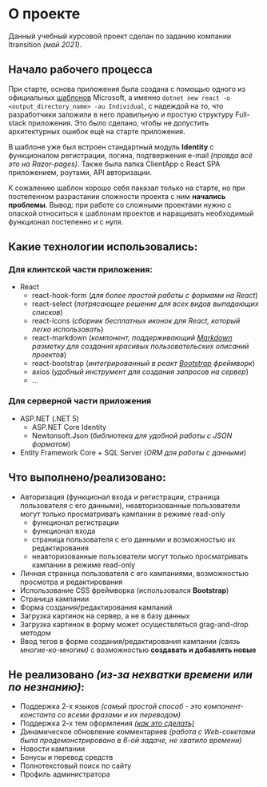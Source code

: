 # О проекте

Данный учебный курсовой проект сделан по заданию компании Itransition *(май 2021)*. 


## Начало рабочего процесса
При старте, основа приложения была создана с помощью одного из официальных [шаблонов](https://docs.microsoft.com/en-us/aspnet/core/security/authentication/identity-api-authorization?view=aspnetcore-5.0) Microsoft, а именно `dotnet new react -o <output_directory_name> -au Individual`, с надеждой на то, что разработчики заложили в него правильную и простую структуру Full-stack приложения. Это было сделано, чтобы не допустить архитектурных ошибок ещё на старте приложения.

В шаблоне уже был встроен стандартный модуль **Identity** с функционалом регистрации, логина, подтвержения e-mail *(правда всё это на Razor-pages)*. Также была папка ClientApp с React SPA приложением, роутами, API авторизации.

К сожалению шаблон хорошо себя паказал только на старте, но при постепенном разрастании сложности проекта с ним **начались проблемы**.
Вывод: при работе со сложными проектами нужно с опаской относиться к шаблонам проектов и наращивать необходимый функционал постепенно и с нуля.

## Какие технологии использовались:
### Для клинтской части приложения:
- React
	- react-hook-form (*для более простой работы с формами на React*)
	- react-select (*потрясающее решение для всех видов выпадающих списков*)
	- react-icons (*сборник бесплатных иконок для React, который легко использовать*)
	- react-markdown (*компонент, поддерживающий [Markdown](https://www.markdownguide.org/basic-syntax/) разметку для создания красивых пользовательских описаний проектов*)
	- react-bootstrap (*интегрированный в реакт [Bootstrap](https://bootstrap-4.ru/) фреймворк*)
	- axios (*удобный инструмент для создания запросов на сервер*)
	- ...

### Для серверной части приложения
- ASP.NET (.NET 5)
	- ASP.NET Core Identity
	- Newtonsoft.Json (*библиотека для удобной работы с JSON форматом*)
- Entity Framework Core + SQL Server (*ORM для работы с данными*)

## Что выполнено/реализовано:
- Авторизация (функционал входа и регистрации, страница пользователя с его данными), неавторизованные пользователи могут только просматривать кампании в режиме read-only
	- функционал регистрации
	- функционал входа
	- страница пользователя с его данными и возможностью их редактирования
	- неавторизованные пользователи могут только просматривать кампании в режиме read-only
- Личная страница пользователя с его кампаниями, возможностью просмотра и редактирования
- Использование CSS фреймворка (использовался **Bootstrap**)
- Страница кампании
- Форма создания/редактирования кампаний
- Загрузка картинок на сервер, а не в базу данных
- Загрузка картинок в форму может осуществляться grag-and-drop методом
- Ввод тегов в форме создания/редактирования кампании *(связь многие-ко-многим)* с возможностью **создавать и добавлять новые**


## Не реализовано *(из-за нехватки времени или по незнанию)*:
- Поддержка 2-х языков *(самый простой способ - это компонент-константа со всеми фразами и их переводом)*
- Поддержка 2-х тем оформления [*(как это сделать)*](https://www.npmjs.com/package/react-css-theme-switcher)
- Динамическое обновление комментариев *(работа с Web-сокетами была продемонстрировано в 6-ой задаче, не хватило времени)*
- Новости кампании
- Бонусы и перевод средств
- Полнотекстовый поиск по сайту
- Профиль администратора




